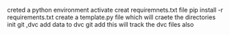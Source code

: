 creted a python environment
activate
creat requiremnets.txt file
pip install -r requirements.txt
create a template.py file which will craete the directories
 init git ,dvc
 add data to dvc
 git add this will track the dvc files also
 
 